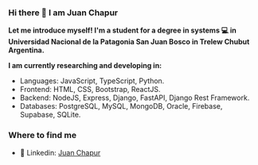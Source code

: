 ### Hi there 👋 I am Juan Chapur

__Let me introduce myself! I'm a student for a degree in systems 💻 in Universidad Nacional de la Patagonia San Juan Bosco in Trelew Chubut Argentina.__

__I am currently researching and developing in:__

- Languages: JavaScript, TypeScript, Python.
- Frontend: HTML, CSS, Bootstrap, ReactJS.
- Backend: NodeJS, Express, Django, FastAPI, Django Rest Framework.
- Databases: PostgreSQL, MySQL, MongoDB, Oracle, Firebase, Supabase, SQLite.

### Where to find me

- 👔 Linkedin: [Juan Chapur](https://www.linkedin.com/in/juanchapur/)
